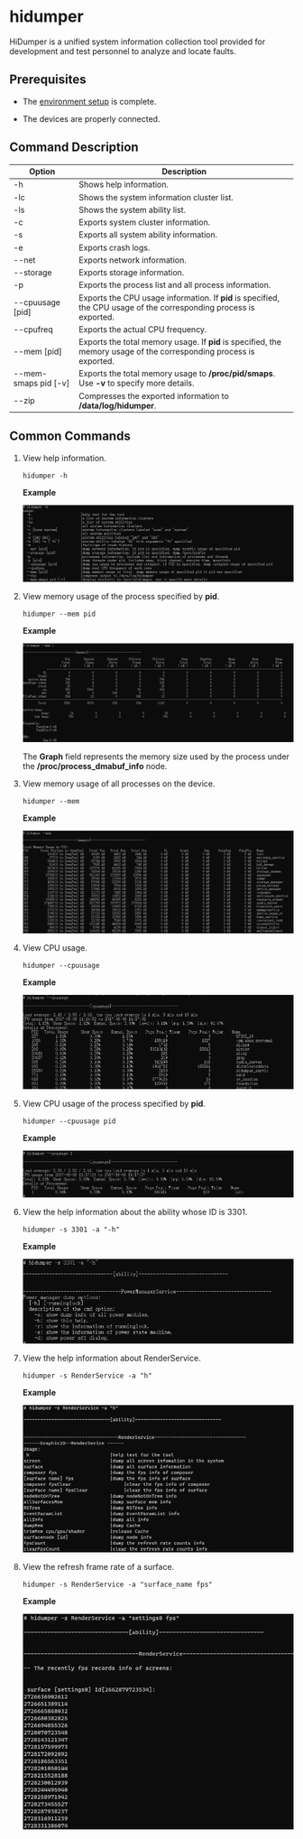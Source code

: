 # hidumper

HiDumper is a unified system information collection tool provided for development and test personnel to analyze and locate faults.

## Prerequisites

- The [environment setup](hdc.md#environment-setup) is complete.

- The devices are properly connected.

## Command Description

| Option| Description|
| -------- | -------- |
| -h  | Shows help information.|
| -lc | Shows the system information cluster list.|
| -ls | Shows the system ability list.|
| -c | Exports system cluster information.|
| -s | Exports all system ability information.|
| -e | Exports crash logs.|
| --net | Exports network information.|
| --storage | Exports storage information.|
| -p | Exports the process list and all process information.|
| --cpuusage [pid] | Exports the CPU usage information. If **pid** is specified, the CPU usage of the corresponding process is exported.|
| --cpufreq | Exports the actual CPU frequency.|
| --mem [pid] | Exports the total memory usage. If **pid** is specified, the memory usage of the corresponding process is exported.|
| --mem-smaps pid [-v] | Exports the total memory usage to **/proc/pid/smaps**. Use **-v** to specify more details.|
| --zip | Compresses the exported information to **/data/log/hidumper**.|

## Common Commands

1. View help information.

   ```
   hidumper -h
   ```

   **Example**

   ![](figures/hidumper-h.png)

2. View memory usage of the process specified by **pid**.

   ```
   hidumper --mem pid
   ```

   **Example**

   ![](figures/hidumper-mem-pid.png)

   The **Graph** field represents the memory size used by the process under the **/proc/process_dmabuf_info** node.
   
3. View memory usage of all processes on the device.

   ```
   hidumper --mem
   ```

   **Example**

   ![](figures/hidumper-mem.png)

4. View CPU usage.

   ```
   hidumper --cpuusage
   ```

   **Example**

   ![](figures/hidumper-cpuusage.png)

5. View CPU usage of the process specified by **pid**.

   ```
   hidumper --cpuusage pid
   ```

   **Example**

   ![](figures/hidumper-cpuusage-pid.png)

6. View the help information about the ability whose ID is 3301.

   ```
   hidumper -s 3301 -a "-h" 
   ```

   **Example**

   ![](figures/hidumper-s-3301.png)

7. View the help information about RenderService.

   ```
   hidumper -s RenderService -a "h" 
   ```

   **Example**

   ![](figures/hidumper-renderservice-h.png)

8. View the refresh frame rate of a surface.

   ```
   hidumper -s RenderService -a "surface_name fps" 
   ```

   **Example**

   ![](figures/hidumper-renderservice-fps.png)
